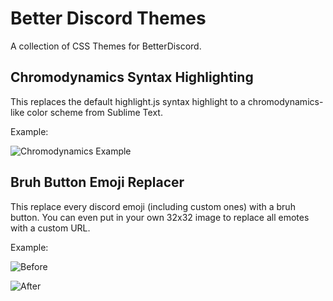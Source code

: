 # Better Discord Themes
A collection of CSS Themes for BetterDiscord.


## Chromodynamics Syntax Highlighting
This replaces the default highlight.js syntax highlight to a chromodynamics-like color scheme from Sublime Text.

Example:

![Chromodynamics Example](https://i.imgur.com/K7oZtF4.png)


## Bruh Button Emoji Replacer
This replace every discord emoji (including custom ones) with a bruh button. You can even put in your own 32x32 image to replace all emotes with a custom URL.

Example:

![Before](https://i.imgur.com/BNOP6Hg.png)

![After](https://i.imgur.com/yGi8vzE.png)
